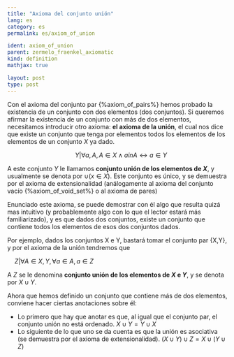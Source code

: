 ```yaml
---
title: "Axioma del conjunto unión"
lang: es
category: es
permalink: es/axiom_of_union

ident: axiom_of_union
parent: zermelo_fraenkel_axiomatic
kind: definition
mathjax: true

layout: post
type: post
---
```


Con el axioma del conjunto par {%axiom_of_pairs%} hemos probado la existencia de un conjunto con dos elementos (dos conjuntos). Si queremos afirmar la existencia de un conjunto con más de dos elementos, necesitamos introducir otro axioma: **el axioma de la unión**, el cual nos dice que existe un conjunto que tenga por elementos todos los elementos de los elementos de un conjunto $X$ ya dado.

$$\quad Y | \forall a,A, A \in X \wedge a in A \longleftrightarrow a \in Y$$

A este conjunto $Y$ le llamamos **conjunto unión de los elementos de $X$**, y usualmente se denota por $\cup (x \in X)$. Este conjunto es único, y se demuestra por el axioma de extensionalidad (análogamente al axioma del conjunto vacío {%axiom_of_void_set%} o al axioma de pares)

Enunciado este axioma, se puede demostrar con él algo que resulta quizá mas intuitivo (y probablemente algo con lo que el lector estará más familiarizado), y es que dados dos conjuntos, existe un conjunto que contiene todos los elementos de esos dos conjuntos dados.

Por ejemplo, dados los conjuntos X e Y, bastará tomar el conjunto par {X,Y}, y por el axioma de la unión tendremos que

$\quad Z | \forall A \in {X,Y}, \forall a \in A, a \in Z$

A $Z$ se le denomina **conjunto unión de los elementos de $X$ e $Y$**, y se denota por $X \cup Y$.

Ahora que hemos definido un conjunto que contiene más de dos elementos, conviene hacer ciertas anotaciones sobre él:
* Lo primero que hay que anotar es que, al igual que el conjunto par, el conjunto unión no está ordenado. $X \cup Y = Y \cup X$
* Lo siguiente de lo que uno se da cuenta es que la unión es asociativa (se demuestra por el axioma de extensionalidad). $(X \cup Y) \cup Z = X \cup (Y \cup Z)$